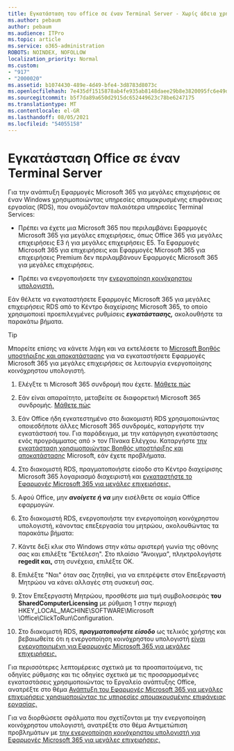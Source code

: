 ```yaml
---
title: Εγκατάσταση του office σε έναν Terminal Server - Χωρίς άδεια χρήσης
ms.author: pebaum
author: pebaum
ms.audience: ITPro
ms.topic: article
ms.service: o365-administration
ROBOTS: NOINDEX, NOFOLLOW
localization_priority: Normal
ms.custom:
- "917"
- "2000020"
ms.assetid: b1074430-489e-4d49-bfe4-3d8783d8073c
ms.openlocfilehash: 7e435df1515878ab4fe935ab8148daee29b8e3820095fc6e49db45de4c6279db
ms.sourcegitcommit: b5f7da89a650d2915dc652449623c78be6247175
ms.translationtype: MT
ms.contentlocale: el-GR
ms.lasthandoff: 08/05/2021
ms.locfileid: "54055158"
---
```

# <a name="installing-office-on-a-terminal-server"></a>Εγκατάσταση Office σε έναν Terminal Server

Για την ανάπτυξη Εφαρμογές Microsoft 365 για μεγάλες επιχειρήσεις σε έναν Windows χρησιμοποιώντας υπηρεσίες απομακρυσμένης επιφάνειας εργασίας (RDS), που ονομάζονταν παλαιότερα υπηρεσίες Terminal Services:
  
- Πρέπει να έχετε μια Microsoft 365 που περιλαμβάνει Εφαρμογές Microsoft 365 για μεγάλες επιχειρήσεις, όπως Office 365 για μεγάλες επιχειρήσεις E3 ή για μεγάλες επιχειρήσεις E5. Τα Εφαρμογές Microsoft 365 για επιχειρήσεις και Εφαρμογές Microsoft 365 για επιχειρήσεις Premium δεν περιλαμβάνουν Εφαρμογές Microsoft 365 για μεγάλες επιχειρήσεις.

- Πρέπει να ενεργοποιήσετε την [ενεργοποίηση κοινόχρηστου υπολογιστή.](https://docs.microsoft.com/DeployOffice/overview-shared-computer-activation)

Εάν θέλετε να εγκαταστήσετε Εφαρμογές Microsoft 365 για μεγάλες επιχειρήσεις RDS από το Κέντρο διαχείρισης Microsoft 365, το οποίο χρησιμοποιεί προεπιλεγμένες ρυθμίσεις ***εγκατάστασης,*** ακολουθήστε τα παρακάτω βήματα.

> [!TIP]
> Μπορείτε επίσης να κάνετε λήψη και να εκτελέσετε το [Microsoft Βοηθός υποστήριξης και αποκατάστασης](https://aka.ms/SaRA_OfficeSCA_M365Portal) για να εγκαταστήσετε Εφαρμογές Microsoft 365 για μεγάλες επιχειρήσεις σε λειτουργία ενεργοποίησης κοινόχρηστου υπολογιστή.
  
1. Ελέγξτε τι Microsoft 365 συνδρομή που έχετε. [Μάθετε πώς](https://docs.microsoft.com/microsoft-365/admin/admin-overview/what-subscription-do-i-have)

2. Εάν είναι απαραίτητο, μεταβείτε σε διαφορετική Microsoft 365 συνδρομής. [Μάθετε πώς](https://docs.microsoft.com/microsoft-365/commerce/subscriptions/switch-to-a-different-plan)

3. Εάν Office ήδη εγκατεστημένο στο διακομιστή RDS χρησιμοποιώντας οποιεσδήποτε άλλες Microsoft 365 συνδρομές, καταργήστε την εγκατάστασή του. Για παράδειγμα, με την κατάργηση εγκατάστασης ενός προγράμματος από \> τον Πίνακα Ελέγχου. Καταργήστε [την εγκατάσταση χρησιμοποιώντας Βοηθός υποστήριξης και αποκατάστασης](https://aka.ms/SARA-OfficeUninstall-Alchemy) Microsoft, εάν έχετε προβλήματα.

4. Στο διακομιστή RDS, πραγματοποιήστε είσοδο στο Κέντρο διαχείρισης Microsoft 365 λογαριασμό διαχειριστή και [εγκαταστήστε το Εφαρμογές Microsoft 365 για μεγάλες επιχειρήσεις.](https://portal.office.com/OLS/MySoftware.aspx)

5. Αφού Office, μην ***ανοίγετε ή να*** μην εισέλθετε σε καμία Office εφαρμογών.

6. Στο διακομιστή RDS, ενεργοποιήστε την ενεργοποίηση κοινόχρηστου υπολογιστή, κάνοντας επεξεργασία του μητρώου, ακολουθώντας τα παρακάτω βήματα:

1. Κάντε δεξί κλικ στο Windows στην κάτω αριστερή γωνία της οθόνης σας και επιλέξτε "Εκτέλεση". Στο πλαίσιο "Άνοιγμα", πληκτρολογήστε **regedit και,** στη συνέχεια, επιλέξτε OK.

2. Επιλέξτε "Ναι" όταν σας ζητηθεί, για να επιτρέψετε στον Επεξεργαστή Μητρώου να κάνει αλλαγές στη συσκευή σας.

3. Στον Επεξεργαστή Μητρώου, προσθέστε μια τιμή συμβολοσειράς **του SharedComputerLicensing** με ρύθμιση 1 στην περιοχή HKEY_LOCAL_MACHINE\SOFTWARE\Microsoft \Office\ClickToRun\Configuration.

7. Στο διακομιστή RDS, ***πραγματοποιήστε είσοδο*** ως τελικός χρήστης και βεβαιωθείτε ότι η ενεργοποίηση κοινόχρηστου υπολογιστή [είναι ενεργοποιημένη για Εφαρμογές Microsoft 365 για μεγάλες επιχειρήσεις.](https://docs.microsoft.com/DeployOffice/troubleshoot-shared-computer-activation#verify-that-activation-for-microsoft-365-apps-succeeded)

Για περισσότερες λεπτομέρειες σχετικά με τα προαπαιτούμενα, τις οδηγίες ρύθμισης και τις οδηγίες σχετικά με τις προσαρμοσμένες εγκαταστάσεις χρησιμοποιώντας το Εργαλείο ανάπτυξης Office, ανατρέξτε στο θέμα [Ανάπτυξη του Εφαρμογές Microsoft 365 για μεγάλες επιχειρήσεις χρησιμοποιώντας τις υπηρεσίες απομακρυσμένης επιφάνειας εργασίας.](https://docs.microsoft.com/DeployOffice/deploy-microsoft-365-apps-remote-desktop-services)
  
Για να διορθώσετε σφάλματα που σχετίζονται με την ενεργοποίηση κοινόχρηστου υπολογιστή, ανατρέξτε στο θέμα Αντιμετώπιση προβλημάτων με [την ενεργοποίηση κοινόχρηστου υπολογιστή για Εφαρμογές Microsoft 365 για μεγάλες επιχειρήσεις.](https://docs.microsoft.com/DeployOffice/troubleshoot-shared-computer-activation)
  